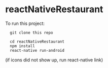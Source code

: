 ﻿# reactNativeRestaurant

To run this project:

      git clone this repo

      cd reactNativeRestaurant
      npm install
      react-native run-android

(if icons did not show up, run react-native link)
